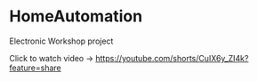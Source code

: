 # HomeAutomation
Electronic Workshop project 

Click to watch video -> https://youtube.com/shorts/CuIX6y_ZI4k?feature=share
